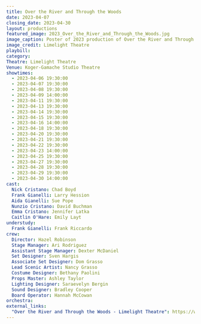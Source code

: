 ```yaml
---
title: Over the River and Through the Woods
date: 2023-04-07
closing_date: 2023-04-30
layout: productions
featured_image: 2023_Over_the_River_and_Through_the_Woods.jpg
image_caption: Poster of 2023 production of Over the River and Through the Woods
image_credit: Limelight Theatre
playbill: 
category: 
Theatre: Limelight Theatre
Venue: Koger-Gamache Studio Theatre
showtimes:
  - 2023-04-06 19:30:00
  - 2023-04-07 19:30:00
  - 2023-04-08 19:30:00
  - 2023-04-09 14:00:00
  - 2023-04-11 19:30:00
  - 2023-04-13 19:30:00
  - 2023-04-14 19:30:00
  - 2023-04-15 19:30:00
  - 2023-04-16 14:00:00
  - 2023-04-18 19:30:00
  - 2023-04-20 19:30:00
  - 2023-04-21 19:30:00
  - 2023-04-22 19:30:00
  - 2023-04-23 14:00:00
  - 2023-04-25 19:30:00
  - 2023-04-27 19:30:00
  - 2023-04-28 19:30:00
  - 2023-04-29 19:30:00
  - 2023-04-30 14:00:00
cast:
  Nick Cristano: Chad Boyd
  Frank Gianelli: Larry Hession
  Aida Gianelli: Sue Pope
  Nunzio Cristano: David Buchman
  Emma Cristano: Jennifer Latka
  Caitlin O'Hare: Emily Layt
understudy:
  Frank Gianelli: Frank Riccardo
crew:
  Director: Hazel Robinson
  Stage Manager: Ari Rodriguez
  Assistant Stage Manager: Dexter McDaniel
  Set Designer: Sven Hargis
  Associate Set Designer: Dom Grasso
  Lead Scenic Artist: Nancy Grasso
  Costume Designer: Bethany Paolini
  Props Master: Ashley Taylor
  Lighting Designer: Saraevelyn Bergin
  Sound Designer: Bradley Cooper
  Board Operator: Hannah McCowan
orchestra:
external_links:
  "Over the River and Through the Woods - Limelight Theatre": https://web.archive.org/web/20230518172532/https://www.limelight-theatre.org/shows/over-the-river-and-through-the-woods
---
```


